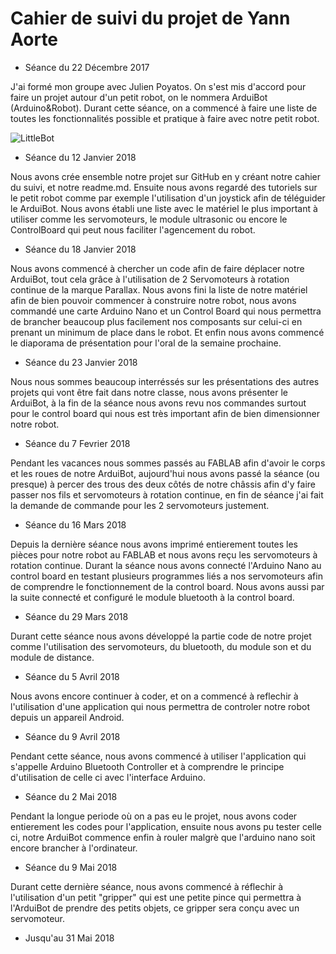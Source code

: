 # Cahier de suivi du projet de Yann Aorte

* Séance du 22 Décembre 2017 

J'ai formé mon groupe avec Julien Poyatos. 
On s'est mis d'accord pour faire un projet autour d'un petit robot, on le nommera ArduiBot (Arduino&Robot). Durant cette séance, on a commencé à faire une liste de toutes les fonctionnalités possible et pratique à faire avec notre petit robot.  

![LittleBot](https://i.ytimg.com/vi/cGWsnjSOA8M/maxresdefault.jpg)  

* Séance du 12 Janvier 2018  

Nous avons crée ensemble notre projet sur GitHub en y créant notre cahier du suivi, et notre readme.md.
Ensuite nous avons regardé des tutoriels sur le petit robot comme par exemple l'utilisation d'un joystick afin de téléguider le ArduiBot. Nous avons établi une liste avec le matériel le plus important à utiliser comme les servomoteurs, le module ultrasonic ou encore le ControlBoard qui peut nous faciliter l'agencement du robot.

* Séance du 18 Janvier 2018 

Nous avons commencé à chercher un code afin de faire déplacer notre ArduiBot, tout cela grâce à l'utilisation de 2 Servomoteurs à rotation continue de la marque Parallax. Nous avons fini la liste de notre matériel afin de bien pouvoir commencer à construire notre robot, nous avons commandé une carte Arduino Nano et un Control Board qui nous permettra de brancher beaucoup plus facilement nos composants sur celui-ci en prenant un minimum de place dans le robot. Et enfin nous avons commencé le diaporama de présentation pour l'oral de la semaine prochaine. 

* Séance du 23 Janvier 2018

Nous nous sommes beaucoup interréssés sur les présentations des autres projets qui vont être fait dans notre classe, nous avons présenter le ArduiBot, à la fin de la séance nous avons revu nos commandes surtout pour le control board qui nous est très important afin de bien dimensionner notre robot. 

* Séance du 7 Fevrier 2018

Pendant les vacances nous sommes passés au FABLAB afin d'avoir le corps et les roues de notre ArduiBot, aujourd'hui nous avons passé la séance (ou presque) à percer des trous des deux côtés de notre châssis afin d'y faire passer nos fils et servomoteurs à rotation continue, en fin de séance j'ai fait la demande de commande pour les 2 servomoteurs justement.

* Séance du 16 Mars 2018

Depuis la dernière séance nous avons imprimé entierement toutes les pièces pour notre robot au FABLAB et nous avons reçu les servomoteurs à rotation continue. Durant la séance nous avons connecté l'Arduino Nano au control board en testant plusieurs programmes liés a nos servomoteurs afin de comprendre le fonctionnement de la control board. Nous avons aussi par la suite connecté et configuré le module bluetooth à la control board.

* Séance du 29 Mars 2018

Durant cette séance nous avons développé la partie code de notre projet comme l'utilisation des servomoteurs, du bluetooth, du module son et du module de distance.

* Séance du 5 Avril 2018

Nous avons encore continuer à coder, et on a commencé à reflechir à l'utilisation d'une application qui nous permettra de controler notre robot depuis un appareil Android.

* Séance du 9 Avril 2018

Pendant cette séance, nous avons commencé à utiliser l'application qui s'appelle Arduino Bluetooth Controller et à comprendre le principe d'utilisation de celle ci avec l'interface Arduino.

* Séance du 2 Mai 2018

Pendant la longue periode où on a pas eu le projet, nous avons coder entierement les codes pour l'application, ensuite nous avons pu tester celle ci, notre ArduiBot commence enfin à rouler malgrè que l'arduino nano soit encore brancher à l'ordinateur.

* Séance du 9 Mai 2018 

Durant cette dernière séance, nous avons commencé à réflechir à l'utilisation d'un petit "gripper" qui est une petite pince qui permettra à l'ArduiBot de prendre des petits objets, ce gripper sera conçu avec un servomoteur.

* Jusqu'au 31 Mai 2018 






